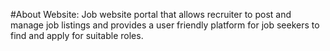 #About Website:
  Job website portal that allows recruiter to post and manage job listings and provides a user friendly platform for job seekers to find and apply for suitable roles.

